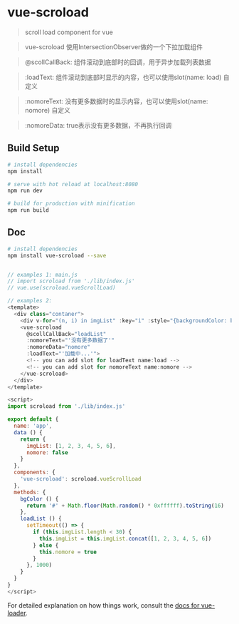 # vue-scroload

> scroll load component for vue

> vue-scroload 使用IntersectionObserver做的一个下拉加载组件

> @scollCallBack: 组件滚动到底部时的回调，用于异步加载列表数据

> :loadText: <String>组件滚动到底部时显示的内容，也可以使用slot(name: load) 自定义

> :nomoreText: <String> 没有更多数据时的显示内容，也可以使用slot(name: nomore) 自定义

> :nomoreData: <Boolean> true表示没有更多数据，不再执行回调

## Build Setup

``` bash
# install dependencies
npm install

# serve with hot reload at localhost:8080
npm run dev

# build for production with minification
npm run build
```

## Doc
``` bash
# install dependencies
npm install vue-scroload --save

```
```js

// examples 1: main.js
// import scroload from './lib/index.js'
// vue.use(scroload.vueScrollLoad)

// examples 2:
<template>
  <div class="contaner">
    <div v-for="(n, i) in imgList" :key="i" :style="{backgroundColor: bgColor()}" class="load-item">{{i + '-' + n}}</div>
    <vue-scroload
      @scollCallBack="loadList"
      :nomoreText="'没有更多数据了'"
      :nomoreData="nomore"
      :loadText="'加载中...'">
      <!-- you can add slot for loadText name:load -->
      <!-- you can add slot for nomoreText name:nomore -->
    </vue-scroload>
  </div>
</template>

<script>
import scroload from './lib/index.js'

export default {
  name: 'app',
  data () {
    return {
      imgList: [1, 2, 3, 4, 5, 6],
      nomore: false
    }
  },
  components: {
    'vue-scroload': scroload.vueScrollLoad
  },
  methods: {
    bgColor () {
      return '#' + Math.floor(Math.random() * 0xffffff).toString(16)
    },
    loadList () {
      setTimeout(() => {
        if (this.imgList.length < 30) {
          this.imgList = this.imgList.concat([1, 2, 3, 4, 5, 6])
        } else {
          this.nomore = true
        }
      }, 1000)
    }
  }
}
</script>
```

For detailed explanation on how things work, consult the [docs for vue-loader](http://vuejs.github.io/vue-loader).
